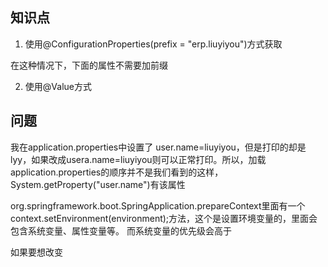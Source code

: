 ## 知识点

1. 使用@ConfigurationProperties(prefix = "erp.liuyiyou")方式获取

在这种情况下，下面的属性不需要加前缀



2. 使用@Value方式


## 问题

我在application.properties中设置了 user.name=liuyiyou，但是打印的却是lyy，如果改成usera.name=liuyiyou则可以正常打印。所以，加载application.properties的顺序并不是我们看到的这样，System.getProperty("user.name")有该属性



org.springframework.boot.SpringApplication.prepareContext里面有一个
context.setEnvironment(environment);方法，这个是设置环境变量的，里面会包含系统变量、属性变量等。 而系统变量的优先级会高于

如果要想改变